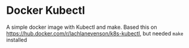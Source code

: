 # Docker Kubectl
A simple docker image with Kubectl and make.  Based this on https://hub.docker.com/r/lachlanevenson/k8s-kubectl, but needed `make` installed
